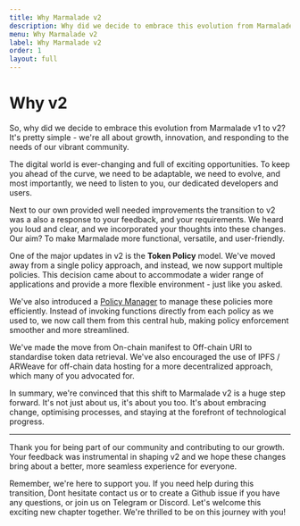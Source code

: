 ```yaml
---
title: Why Marmalade v2
description: Why did we decide to embrace this evolution from Marmalade v1 to v2
menu: Why Marmalade v2
label: Why Marmalade v2
order: 1
layout: full
---
```


# Why v2

So, why did we decide to embrace this evolution from Marmalade v1 to v2? It's
pretty simple - we're all about growth, innovation, and responding to the needs
of our vibrant community.

The digital world is ever-changing and full of exciting opportunities. To keep
you ahead of the curve, we need to be adaptable, we need to evolve, and most
importantly, we need to listen to you, our dedicated developers and users.

Next to our own provided well needed improvements the transition to v2 was a
also a response to your feedback, and your requirements. We heard you loud and
clear, and we incorporated your thoughts into these changes. Our aim? To make
Marmalade more functional, versatile, and user-friendly.

One of the major updates in v2 is the **Token Policy** model. We've moved away
from a single policy approach, and instead, we now support multiple policies.
This decision came about to accommodate a wider range of applications and
provide a more flexible environment - just like you asked.

We've also introduced a [Policy Manager](/marmalade/architecture/policy-manager)
to manage these policies more efficiently. Instead of invoking functions
directly from each policy as we used to, we now call them from this central hub,
making policy enforcement smoother and more streamlined.

We've made the move from On-chain manifest to Off-chain URI to standardise token
data retrieval. We've also encouraged the use of IPFS / ARWeave for off-chain
data hosting for a more decentralized approach, which many of you advocated for.

In summary, we're convinced that this shift to Marmalade v2 is a huge step
forward. It's not just about us, it's about you too. It's about embracing
change, optimising processes, and staying at the forefront of technological
progress.

---

Thank you for being part of our community and contributing to our growth. Your
feedback was instrumental in shaping v2 and we hope these changes bring about a
better, more seamless experience for everyone.

Remember, we're here to support you. If you need help during this transition,
Dont hesitate contact us or to create a Github issue if you have any questions,
or join us on Telegram or Discord. Let's welcome this exciting new chapter
together. We're thrilled to be on this journey with you!
